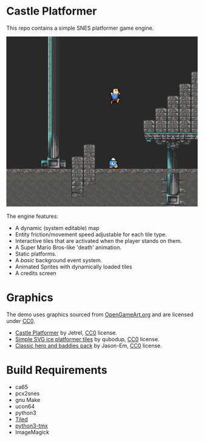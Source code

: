 Castle Platformer
=================

This repo contains a simple SNES platformer game engine.

<img src="screenshot.png?raw=true" alt="Castle Platformer Screenshot" width="512" height="448">

The engine features:

 * A dynamic (system editable) map
 * Entity friction/movement speed adjustable for each tile type.
 * Interactive tiles that are activated when the player stands on them.
 * A Super Mario Bros-like 'death' animation.
 * Static platforms.
 * A *basic* background event system.
 * Animated Sprites with dynamically loaded tiles
 * A credits screen

Graphics
========
The demo uses graphics sourced from [OpenGameArt.org](http://opengameart.org/)
and are licensed under [CC0](http://creativecommons.org/publicdomain/zero/1.0/).

 * [Castle Platformer](http://opengameart.org/content/castle-platformer) by Jetrel, [CC0](http://creativecommons.org/publicdomain/zero/1.0/) license.
 * [Simple SVG ice platformer tiles](http://opengameart.org/content/simple-svg-ice-platformer-tiles-16x16-16x96-96x16) by qubodup, [CC0](http://creativecommons.org/publicdomain/zero/1.0/) license.
 * [Classic hero and baddies pack](http://opengameart.org/content/classic-hero-and-baddies-pack) by Jason-Em, [CC0](http://creativecommons.org/publicdomain/zero/1.0/) license.


Build Requirements
===================
 * ca65
 * pcx2snes
 * gnu Make
 * ucon64
 * python3
 * [Tiled](http://www.mapeditor.org/)
 * [python3-tmx](http://python-tmx.nongnu.org/)
 * ImageMagick

